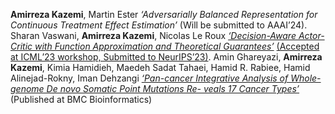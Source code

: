 

**Amirreza Kazemi**, Martin Ester
*‘Adversarially Balanced Representation for Continuous Treatment Effect
Estimation’* (Will be submitted to AAAI’24). Sharan Vaswani, **Amirreza
Kazemi**, Nicolas Le Roux [*‘Decision-Aware Actor-Critic with Function
Approximation and Theoretical
Guarantees’*](https://arxiv.org/abs/2305.15249) [(Accepted at ICML’23
workshop, Submitted to
NeurIPS’23)](https://openreview.net/forum?id=6MQ5cheYDZ&referrer=%5BAuthor%20Console%5D(%2Fgroup%3Fid%3DNeurIPS.cc%2F2023%2FConference%2FAuthors%23your-submissions)).
Amin Ghareyazi, **Amirreza Kazemi**, Kimia Hamidieh, Maedeh Sadat
Tahaei, Hamid R. Rabiee, Hamid Alinejad-Rokny, Iman Dehzangi
[*‘Pan-cancer Integrative Analysis of Whole-genome De novo Somatic Point
Mutations Re- veals 17 Cancer
Types’*](https://bmcbioinformatics.biomedcentral.com/articles/10.1186/s12859-022-04840-6)
(Published at BMC Bioinformatics)
